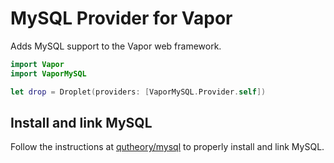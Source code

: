 # MySQL Provider for Vapor

Adds MySQL support to the Vapor web framework.


```swift
import Vapor
import VaporMySQL

let drop = Droplet(providers: [VaporMySQL.Provider.self])
```

## Install and link MySQL

Follow the instructions at [qutheory/mysql](https://github.com/qutheory/mysql) to properly install and link MySQL.
